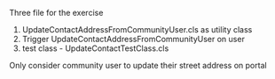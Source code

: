 Three file for the exercise
1. UpdateContactAddressFromCommunityUser.cls as utility class
2. Trigger UpdateContactAddressFromCommunityUser on user
3. test class - UpdateContactTestClass.cls

Only consider community user to update their street address on portal
